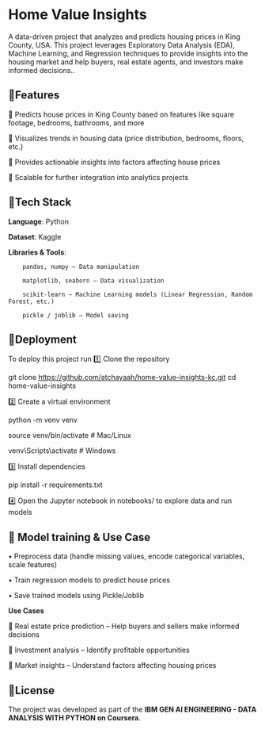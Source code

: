 
# Home Value Insights

A data-driven project that analyzes and predicts housing prices in King County, USA. This project leverages Exploratory Data Analysis (EDA), Machine Learning, and Regression techniques to provide insights into the housing market and help buyers, real estate agents, and investors make informed decisions..


## 📝Features

🔹 Predicts house prices in King County based on features like square footage, bedrooms, bathrooms, and more

🔹 Visualizes trends in housing data (price distribution, bedrooms, floors, etc.)

🔹 Provides actionable insights into factors affecting house prices

🔹 Scalable for further integration into analytics projects


## 📝Tech Stack

**Language**: Python

**Dataset**: Kaggle

**Libraries & Tools**:

        pandas, numpy – Data manipulation

        matplotlib, seaborn – Data visualization

        scikit-learn – Machine Learning models (Linear Regression, Random Forest, etc.)

        pickle / joblib – Model saving


## 📝Deployment

To deploy this project run
1️⃣ Clone the repository

git clone https://github.com/atchayaah/home-value-insights-kc.git
cd home-value-insights


2️⃣ Create a virtual environment

python -m venv venv

source venv/bin/activate  # Mac/Linux

venv\Scripts\activate     # Windows


3️⃣ Install dependencies

pip install -r requirements.txt


4️⃣ Open the Jupyter notebook in notebooks/ to explore data and run models


## 📝 Model training & Use Case

• Preprocess data (handle missing values, encode categorical variables, scale features)

• Train regression models to predict house prices

• Save trained models using Pickle/Joblib

**Use Cases**

📌 Real estate price prediction – Help buyers and sellers make informed decisions

📌 Investment analysis – Identify profitable opportunities

📌 Market insights – Understand factors affecting housing prices

## 📜License

The project was developed as part of the **IBM GEN AI ENGINEERING - DATA ANALYSIS WITH PYTHON on Coursera**.  
 
